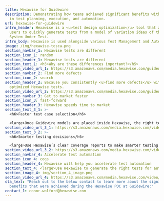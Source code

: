 ```yaml
---
title: Hexawise for Guidewire
description: Demonstrating how teams achieved significant benefits with Hexawise
  in test planning, execution, and automation.
url: hexawise-for-guidewire
intro_header: Hexawise is a <u>test design optimization</u> tool that allows
  users to quickly generate tests from a model of variation ideas of their
  System Under Test.
intro_body: Hexawise is used alongside various Test Management and Automation tools.
image: /img/hexawise-tosca.png
section_navbar_1: Hexawise tests are different
section_icon_1: random
section_header_1: Hexawise tests are different
section_text_1: <h5>Why are these differences important?</h5>
section_video_url_1: https://s3.amazonaws.com/media.hexawise.com/guidewire-no-matrices.mp4
section_navbar_2: Find more defects
section_icon_2: search
section_header_2: Because you consistently <u>find more defects</u> with your
  optimized Hexawise tests.
section_video_url_2: https://s3.amazonaws.com/media.hexawise.com/guidewire-matrices.mp4
section_navbar_3: Get to market faster
section_icon_3: fast-forward
section_header_3: Hexawise speeds time to market
section_text_3_1: >-
  <h6>Faster test case selection</h6>

  <large>Once Guidewire models are placed inside Hexawise, the right tests for execution are quickly selected.</large>
section_video_url_3_1: https://s3.amazonaws.com/media.hexawise.com/video/hexawise-guidewire-faster-test-selection.mp4
section_text_3_2: >-
  <h6>Smarter testing decisions</h6>

  <large>Use Hexawise’s clear coverage reports to make smarter testing decisions about test case counts and coverage.</large>
section_video_url_3_2: https://s3.amazonaws.com/media.hexawise.com/video/hexawise-guidewire-communicate-coverage.mp4
section_navbar_4: Accelerate test automation
section_icon_4: cogs
section_header_4: Hexawise will help you accelerate test automation
section_text_4: <large>Use Hexawise to generate the right tests for automation.</large>
section_image_4: img/section_4_image.png
section_video_url_4: https://s3.amazonaws.com/media.hexawise.com/video/hexawise-guidewire-faster-automation.mp4
cta_text: "Reach out to the below contact to learn more about the significant
  benefits that were achieved during the Hexawise POC at Guidewire:"
contact_1: conor.wolford@hexawise.com
---
```


